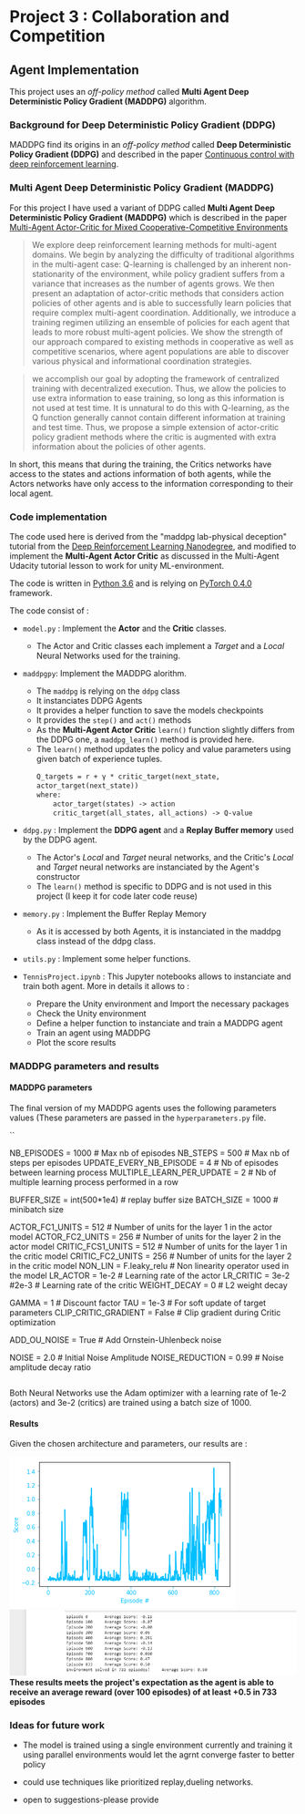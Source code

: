 # Project 3 : Collaboration and Competition

## Agent Implementation

This project uses an *off-policy method* called **Multi Agent Deep Deterministic Policy Gradient (MADDPG)** algorithm.

### Background for Deep Deterministic Policy Gradient (DDPG)

MADDPG find its origins in an *off-policy method* called **Deep Deterministic Policy Gradient (DDPG)** and described in the paper [Continuous control with deep reinforcement learning](https://arxiv.org/abs/1509.02971). 

### Multi Agent Deep Deterministic Policy Gradient (MADDPG)

For this project I have used a variant of DDPG called **Multi Agent Deep Deterministic Policy Gradient (MADDPG)** which is  described in the paper [Multi-Agent Actor-Critic for Mixed Cooperative-Competitive Environments](https://arxiv.org/abs/1706.02275)

> We explore deep reinforcement learning methods for multi-agent domains. We begin by analyzing the difficulty of traditional algorithms in the multi-agent case: Q-learning is challenged by an inherent non-stationarity of the environment, while policy gradient suffers from a variance that increases as the number of agents grows. We then present an adaptation of actor-critic methods that considers action policies of other agents and is able to successfully learn policies that require complex multi-agent coordination. Additionally, we introduce a training regimen utilizing an ensemble of policies for each agent that leads to more robust multi-agent policies. We show the strength of our approach compared to existing methods in cooperative as well as competitive scenarios, where agent populations are able to discover various physical and informational coordination strategies.

> we accomplish our goal by adopting the framework of centralized training with
decentralized execution. Thus, we allow the policies to use extra information to ease training, so
long as this information is not used at test time. It is unnatural to do this with Q-learning, as the Q
function generally cannot contain different information at training and test time. Thus, we propose
a simple extension of actor-critic policy gradient methods where the critic is augmented with extra
information about the policies of other agents.

In short, this means that during the training, the Critics networks have access to the states and actions information of both agents, while the Actors networks have only access to the information corresponding to their local agent.

### Code implementation

The code used here is derived from the "maddpg lab-physical deception" tutorial from the [Deep Reinforcement Learning Nanodegree](https://www.udacity.com/course/deep-reinforcement-learning-nanodegree--nd893), and modified to implement the **Multi-Agent Actor Critic**  as discussed in the Multi-Agent Udacity tutorial lesson to work for unity ML-environment.

The code is written in [Python 3.6](https://www.python.org/downloads/release/python-360/) and is relying on [PyTorch 0.4.0](https://pytorch.org/docs/0.4.0/) framework.

The code consist of :

- `model.py` : Implement the **Actor** and the **Critic** classes.
    - The Actor and Critic classes each implement a *Target* and a *Local* Neural Networks used for the training.

- `maddpgpy`: Implement the MADDPG alorithm. 
  - The `maddpg` is relying on the `ddpg` class
   - It instanciates DDPG Agents
   - It provides a helper function to save the models checkpoints
   - It provides the `step()` and `act()` methods
   - As the **Multi-Agent Actor Critic** `learn()` function slightly differs from the DDPG one, a `maddpg_learn()` method is provided here.
    - The `learn()` method updates the policy and value parameters using given batch of experience tuples.
        ```
        Q_targets = r + γ * critic_target(next_state, actor_target(next_state))
        where:
            actor_target(states) -> action
            critic_target(all_states, all_actions) -> Q-value
        ```  
    
- `ddpg.py` : Implement the **DDPG agent** and a **Replay Buffer memory** used by the DDPG agent.
    - The Actor's *Local* and *Target* neural networks, and the Critic's *Local* and *Target* neural networks are instanciated by the Agent's constructor
    - The `learn()` method is specific to DDPG and is not used in this project (I keep it for code later code reuse)
  
- `memory.py` : Implement the Buffer Replay Memory
    - As it is accessed by both Agents, it is instanciated in the maddpg class instead of the ddpg class.
    
- `utils.py` : Implement some helper functions.

- `TennisProject.ipynb` : This Jupyter notebooks allows to instanciate and train both agent. More in details it allows to :
  - Prepare the Unity environment and Import the necessary packages 
  - Check the Unity environment
  - Define a helper function to instanciate and train a MADDPG agent
  - Train an agent using MADDPG 
  - Plot the score results

### MADDPG parameters and results


#### MADDPG parameters

The final version of my MADDPG agents uses the following parameters values (These parameters are passed in the `hyperparameters.py`  file.

``

NB_EPISODES = 1000                # Max nb of episodes
NB_STEPS = 500                    # Max nb of steps per episodes 
UPDATE_EVERY_NB_EPISODE = 4        # Nb of episodes between learning process
MULTIPLE_LEARN_PER_UPDATE = 2      # Nb of multiple learning process performed in a row

BUFFER_SIZE = int(500*1e4)             # replay buffer size
BATCH_SIZE = 1000                   # minibatch size

ACTOR_FC1_UNITS = 512              # Number of units for the layer 1 in the actor model
ACTOR_FC2_UNITS = 256              # Number of units for the layer 2 in the actor model
CRITIC_FCS1_UNITS = 512            # Number of units for the layer 1 in the critic model
CRITIC_FC2_UNITS = 256             # Number of units for the layer 2 in the critic model
NON_LIN = F.leaky_relu                   # Non linearity operator used in the model
LR_ACTOR = 1e-2                    # Learning rate of the actor 
LR_CRITIC = 3e-2   #2e-3           # Learning rate of the critic
WEIGHT_DECAY = 0                   # L2 weight decay

GAMMA = 1              # Discount factor
TAU = 1e-3                         # For soft update of target parameters
CLIP_CRITIC_GRADIENT = False       # Clip gradient during Critic optimization

ADD_OU_NOISE = True                # Add Ornstein-Uhlenbeck noise

NOISE = 2.0                        # Initial Noise Amplitude 
NOISE_REDUCTION = 0.99              # Noise amplitude decay ratio
```

```
            

Both Neural Networks use the Adam optimizer with a learning rate of 1e-2 (actors) and 3e-2 (critics) are trained using a batch size of 1000.

#### Results

Given the chosen architecture and parameters, our results are :

![Training results](images_for_markdown/Results.png)
![average scores](images_for_markdown/scores.png)
**These results meets the project's expectation as the agent is able to receive an average reward (over 100 episodes) of at least +0.5 in 733 episodes** 


### Ideas for future work
 
 - The model is trained using a single environment currently and training it using parallel environments would let the agrnt converge faster to better policy

- could use techniques like prioritized replay,dueling networks.

- open to suggestions-please provide 